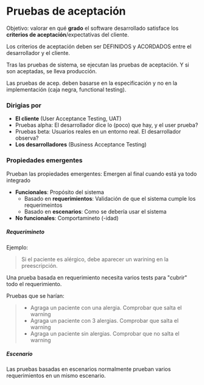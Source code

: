 # Pruebas de aceptación

Objetivo: valorar en qué **grado** el software desarrollado satisface los **criterios de aceptación**/expectativas del cliente.

Los criterios de aceptación deben ser DEFINIDOS y ACORDADOS entre el desarrollador y el cliente.

Tras las pruebas de sistema, se ejecutan las pruebas de aceptación. Y si son aceptadas, se lleva producción.

Las pruebas de acep. deben basarse en la especificación y no en la implementación (caja negra, functional testing).


### Dirigias por

*  **El cliente** (User Acceptance Testing, UAT)
  * Pruebas alpha: El desarrollador dice lo (poco) que hay, y el user prueba?
  * Pruebas beta: Usuarios reales en un entorno real. El desarrollador observa?
* **Los desarrolladores** (Business Acceptance Testing)



### Propiedades emergentes

Prueban las propiedades emergentes: Emergen al final cuando está ya todo integrado

* **Funcionales**: Propósito del sistema
  * Basado en **requerimientos**: Validación de que el sistema cumple los requerimeintos
  * Basado en **escenarios**: Como se debería usar el sistema
* **No funcionales**: Comportamineto (-idad)

##### Requerimineto
Ejemplo:
> Si el paciente es alérgico, debe aparecer un warining en la preescripción.

Una prueba basada en requerimiento necesita varios tests para "cubrir" todo el requerimiento.

Pruebas que se harían:

> * Agraga un paciente con una alergia. Comprobar que salta el warning
> * Agraga un paciente con 3 alergias. Comprobar que salta el warning
> * Agraga un paciente sin alergias. Comprobar que no salta el warning

##### Escenario
Las pruebas basadas en escenarios normalmente prueban varios requerimientos en un mismo escenario.
